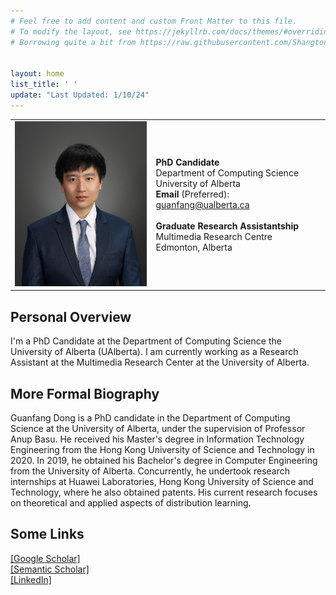 ```yaml
---
# Feel free to add content and custom Front Matter to this file.
# To modify the layout, see https://jekyllrb.com/docs/themes/#overriding-theme-defaults
# Borrowing quite a bit from https://raw.githubusercontent.com/ShangtongZhang/ShangtongZhang.github.io/master/index.md


layout: home
list_title: ' '
update: "Last Updated: 1/10/24"
---
```



<table class="personal-info">
    <tbody>
        <tr>
        <td>
            <img src="/assets/profile.jpg" width="225" title="NYE'23 in Ottawa with family">
        </td>
        <td>
            <p>
                <b>PhD Candidate</b><br>
                Department of Computing Science <br>
                University of Alberta <br>
                <b>Email</b> (Preferred): <a href="guanfang@ualberta.ca">guanfang@ualberta.ca </a> <br>
                <br>
                <b>Graduate Research Assistantship</b> <br>
                Multimedia Research Centre <br>
                Edmonton, Alberta<br>
                <!-- <b>Email</b>: <a href="keith.g.mills@huawei.com">keith.g.mills@huawei.com </a> <br> -->
            </p>
        </td>
        </tr>
    </tbody>
</table>

## Personal Overview
I'm a PhD Candidate at the Department of Computing Science the University of Alberta (UAlberta).
I am currently working as a Research Assistant at the Multimedia Research Center at the University of Alberta.

## More Formal Biography
Guanfang Dong is a PhD candidate in the Department of Computing Science at the University of Alberta, under the supervision of Professor Anup Basu. He received his Master's degree in Information Technology Engineering from the Hong Kong University of Science and Technology in 2020. In 2019, he obtained his Bachelor's degree in Computer Engineering from the University of Alberta. Concurrently, he undertook research internships at Huawei Laboratories, Hong Kong University of Science and Technology, where he also obtained patents. His current research focuses on theoretical and applied aspects of distribution learning.

## Some Links
[[Google Scholar]](https://scholar.google.com/citations?user=r1jhMLEAAAAJ&hl=en&oi=ao)<br>
[[Semantic Scholar]](https://www.semanticscholar.org/author/Guanfang-Dong/1845863345)<br>
[[LinkedIn]](https://www.linkedin.com/in/guanfang-dong-558638270/)<br>

<div style="width:0px; margin:auto 0;">
<script type='text/javascript' id='clustrmaps' src='//cdn.clustrmaps.com/map_v2.js?cl=ffffff&w=222&t=m&d=N-UhLNh1aPr-MNvJ51WE7W80gYu6JH8niQ-sYwR71Tk&co=2d78ad&cmo=3acc3a&cmn=ff5353&ct=ffffff'></script>
</div>
